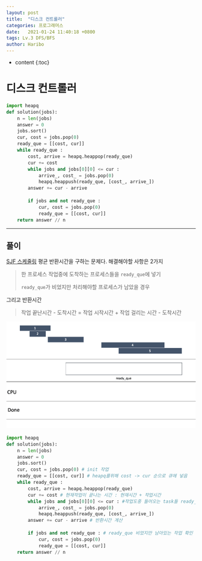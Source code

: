 ```yaml
---
layout: post
title:  "디스크 컨트롤러"
categories: 프로그래머스
date:   2021-01-24 11:40:18 +0800
tags: Lv.3 DFS/BFS
author: Haribo
---
```


* content
{:toc}
# 디스크 컨트롤러

```python
import heapq
def solution(jobs):
    n = len(jobs)
    answer = 0
    jobs.sort()
    cur, cost = jobs.pop(0)
    ready_que = [[cost, cur]]
    while ready_que :
        cost, arrive = heapq.heappop(ready_que)
        cur += cost
        while jobs and jobs[0][0] <= cur :
            arrive_, cost_ = jobs.pop(0)
            heapq.heappush(ready_que, [cost_, arrive_])
        answer += cur - arrive
        
        if jobs and not ready_que :
            cur, cost = jobs.pop(0)
            ready_que = [[cost, cur]]
    return answer // n
```

---









## 풀이

[SJF 스케줄링](https://jhnyang.tistory.com/155) 평균 반환시간을 구하는 문제다. 해결해야할 사항은 2가지

> 한 프로세스 작업중에 도착하는 프로세스들을 `ready_que`에 넣기
>
> `ready_que`가 비었지만 처리해야할 프로세스가 남았을 경우

그리고 반환시간

> 작업 끝난시간 - 도착시간 = 작업 시작시간 + 작업 걸리는 시간 - 도착시간

![](/images/sjf/sjf.gif)

```python
import heapq
def solution(jobs):
    n = len(jobs)
    answer = 0
    jobs.sort()
    cur, cost = jobs.pop(0) # init 작업
    ready_que = [[cost, cur]] # heapq를위해 cost -> cur 순으로 큐에 넣음
    while ready_que :
        cost, arrive = heapq.heappop(ready_que)
        cur += cost # 현재작업이 끝나는 시간 : 현재시간 + 작업시간
        while jobs and jobs[0][0] <= cur : #작업도중 들어오는 task들 ready_que에 push
            arrive_, cost_ = jobs.pop(0)
            heapq.heappush(ready_que, [cost_, arrive_])
        answer += cur - arrive # 반환시간 계산
        
        if jobs and not ready_que : # ready_que 비었지만 남아있는 작업 확인
            cur, cost = jobs.pop(0)
            ready_que = [[cost, cur]]
    return answer // n
```

